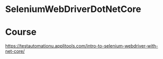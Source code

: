 # SeleniumWebDriverDotNetCore

# Course
https://testautomationu.applitools.com/intro-to-selenium-webdriver-with-net-core/
